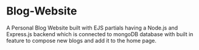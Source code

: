 # Blog-Website
A Personal Blog Website built with EJS partials having a Node.js and Express.js backend which is connected to mongoDB database with built in feature to compose new blogs and add it to the home page.
